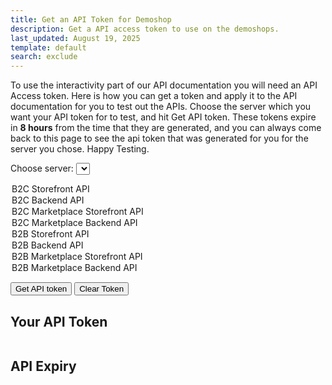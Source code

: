 ```yaml
---
title: Get an API Token for Demoshop
description: Get a API access token to use on the demoshops.
last_updated: August 19, 2025
template: default
search: exclude
---
```


To use the interactivity part of our API documentation you will need an API Access token. Here is how you can get a token and apply it to the API documentation for you to test out the APIs. Choose the server which you want your API token for to test, and hit Get API token. These tokens expire in **8 hours** from the time that they are generated, and you can always come back to this page to see the api token that was generated for you for the server you chose. Happy Testing.

<label for="serverSelect">Choose server:</label>
<select id="serverSelect">
  <option value="B2CSF">B2C Storefront API</option>
  <option value="B2CBE">B2C Backend API</option>
  <option value="B2CMPSF">B2C Marketplace Storefront API</option>
  <option value="B2CMPBE">B2C Marketplace Backend API</option>
  <option value="B2BSF">B2B Storefront API</option>
  <option value="B2BBE">B2B Backend API</option>
  <option value="B2BMPSF">B2B Marketplace Storefront API</option>
  <option value="B2BMPBE">B2B Marketplace Backend API</option>
</select>

<button id="callWebhook">Get API token</button>
<button id="clearToken">Clear Token</button>

## Your API Token

<pre id="responseOutput"></pre>

## API Expiry

<pre id="expiryOutput"></pre>

<script>
  const serverSelect = document.getElementById('serverSelect');
  const button = document.getElementById('callWebhook');
  const clearButton = document.getElementById('clearToken');
  const output = document.getElementById('responseOutput');
  const expiry = document.getElementById('expiryOutput');
  const STORAGE_KEY = 'apiTokenData'; // object mapping server -> token data

  function getStoredTokens() {
    const stored = localStorage.getItem(STORAGE_KEY);
    return stored ? JSON.parse(stored) : {};
  }

  function getStoredTokenForServer(server) {
    const tokens = getStoredTokens();
    const tokenData = tokens[server];
    if (!tokenData) return null;

    const now = Date.now();
    if (tokenData.expiry && now < tokenData.expiry) {
      return tokenData;
    } else {
      delete tokens[server];
      localStorage.setItem(STORAGE_KEY, JSON.stringify(tokens));
      return null;
    }
  }

  function storeTokenForServer(server, data) {
    const tokens = getStoredTokens();
    tokens[server] = data;
    localStorage.setItem(STORAGE_KEY, JSON.stringify(tokens));
  }

  function clearTokenForServer(server) {
    const tokens = getStoredTokens();
    delete tokens[server];
    localStorage.setItem(STORAGE_KEY, JSON.stringify(tokens));
    renderState();
  }

  function renderState() {
    const server = serverSelect.value;
    const tokenData = getStoredTokenForServer(server);

    if (tokenData) {
      button.disabled = true;
      output.textContent = tokenData.access_token;
      const expiryDate = new Date(tokenData.expiry);
      expiry.textContent = expiryDate.toLocaleString();
      clearButton.disabled = false;
    } else {
      button.disabled = false;
      output.textContent = 'No active token.';
      expiry.textContent = '-';
      clearButton.disabled = true;
    }
  }

button.addEventListener('click', async () => {
  const server = serverSelect.value;
  const webhookUrl = `https://workflow.revops.spryker.com/webhook/spryker-api-token?server=${encodeURIComponent(server)}`;

  try {
    const res = await fetch(webhookUrl, { method: 'GET' });
    const text = await res.text();
    console.log('Raw webhook response:', text);

    // Parse the text manually
    const lines = text.split('\n');
    const tokenInfo = {};
    lines.forEach(line => {
      const [key, ...rest] = line.split(':');
      if (key && rest.length) {
        tokenInfo[key.trim()] = rest.join(':').trim();
      }
    });

    if (!tokenInfo.tokenexpiry || !tokenInfo.apitoken) {
      throw new Error('Unexpected response format');
    }

    const expiresInMs = parseInt(tokenInfo.tokenexpiry, 10) * 1000;
    const expiryTime = Date.now() + expiresInMs;

    storeTokenForServer(server, {
      access_token: tokenInfo.apitoken,
      expiry: expiryTime
    });

    renderState();
  } catch (error) {
    console.error(error);
    output.textContent = 'Error: ' + error;
    expiry.textContent = '-';
    button.disabled = false;
  }
});

  clearButton.addEventListener('click', () => {
    const server = serverSelect.value;
    clearTokenForServer(server);
  });

  serverSelect.addEventListener('change', renderState);

  // initialize UI
  renderState();
</script>